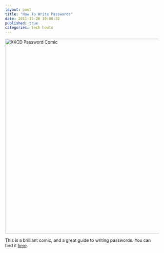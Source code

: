 ```yaml
---
layout: post
title: "How To Write Passwords"
date: 2011-12-20 19:00:32
published: true
categories: tech howto
---
```


<img src="http://imgs.xkcd.com/comics/password_strength.png" title="To anyone who understands information theory and security and is in an infuriating argument with someone who does not (possibly involving mixed case), I sincerely apologize." alt="XKCD Password Comic" width="640">

This is a brilliant comic, and a great guide to writing passwords. You can find it [here](http://xkcd.com/936/).
